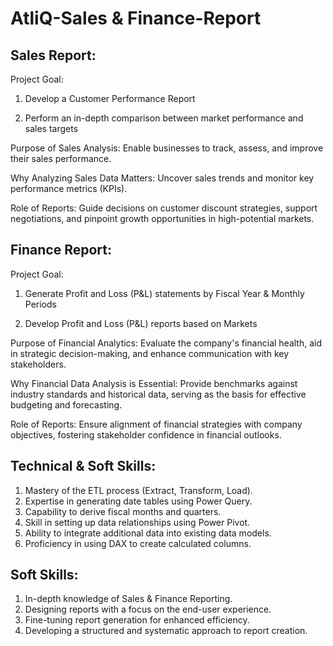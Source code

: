 # AtliQ-Sales & Finance-Report
## Sales Report:
Project Goal:

1. Develop a Customer Performance Report

2. Perform an in-depth comparison between market performance and sales targets

Purpose of Sales Analysis: Enable businesses to track, assess, and improve their sales performance.

Why Analyzing Sales Data Matters: Uncover sales trends and monitor key performance metrics (KPIs).

Role of Reports: Guide decisions on customer discount strategies, support negotiations, and pinpoint growth opportunities in high-potential markets.

## Finance Report:
Project Goal:

1. Generate Profit and Loss (P&L) statements by Fiscal Year & Monthly Periods

2. Develop Profit and Loss (P&L) reports based on Markets

Purpose of Financial Analytics: Evaluate the company's financial health, aid in strategic decision-making, and enhance communication with key stakeholders.

Why Financial Data Analysis is Essential: Provide benchmarks against industry standards and historical data, serving as the basis for effective budgeting and forecasting.

Role of Reports: Ensure alignment of financial strategies with company objectives, fostering stakeholder confidence in financial outlooks.


## Technical & Soft Skills:
 1) Mastery of the ETL process (Extract, Transform, Load).
 2) Expertise in generating date tables using Power Query.
 3) Capability to derive fiscal months and quarters.
 4) Skill in setting up data relationships using Power Pivot.
 5) Ability to integrate additional data into existing data models.
 6) Proficiency in using DAX to create calculated columns.


## Soft Skills:
1) In-depth knowledge of Sales & Finance Reporting.
2) Designing reports with a focus on the end-user experience.
3) Fine-tuning report generation for enhanced efficiency.
4) Developing a structured and systematic approach to report creation.
